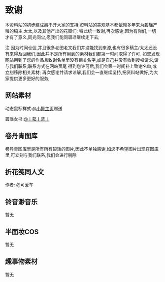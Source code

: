 # 致谢
本资料站的初步建成离不开大家的支持,资料站的美观基本都依赖多年来为碧瑶产粮的稿主,太太,以及其他产出的花瓣们;
特此统一致谢,再次感谢,因为有你们,一切才有了意义,同光同尘,愿我们能同碧瑶继续走下去;

注:因为时间仓促,并且很多老图老文我们并没能找到来源,也有很多稿主/太太还没有来得及回我们,因此并不是所有用到的素材我们都第一时间取得了许可.
如您发现网站用到了您的作品且致谢名单里没有相关名字,或是自己并没有收到授权请求,请与我们联系;联系方式在网站页尾
得到您许可后,我们会第一时间补上致谢名单,或立刻移除相关素材;
再次感谢并请求谅解,我们会一直继续坚持,把资料站做好,为大家提供更多更好的服务;

## 网站素材
动态鼠标样式:<a href="https://weibo.com/u/7477240834" target="_blank" rel="noopener noreferrer"
              class="catBtn">@小舞主页</a>赠送

碧瑶女书:<a href="https://weibo.com/u/6191654993" target="_blank" rel="noopener noreferrer"
              class="catBtn">@丨菘丨蓝丨</a>
## 卷丹青图库
卷丹青图库里是所有所有碧瑶的图片,因此不单独感谢,如您不希望图片出现在图库里,可立刻与我们联系,我们会进行剔除
## 折花笺同人文
作者:
@可爱车
## 铃音渺音乐
暂无
## 半面妆COS
暂无

## 趣事物素材
暂无